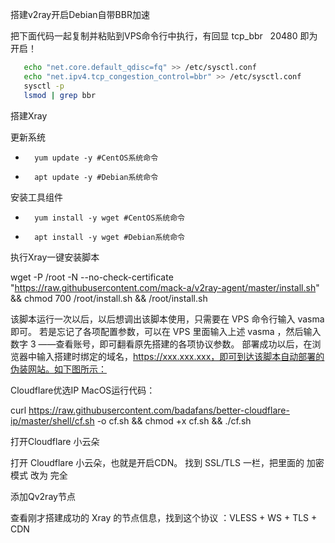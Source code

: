 搭建v2ray开启Debian自带BBR加速

把下面代码一起复制并粘贴到VPS命令行中执行，有回显  tcp_bbr   20480  即为开启！
```bash
   echo "net.core.default_qdisc=fq" >> /etc/sysctl.conf
   echo "net.ipv4.tcp_congestion_control=bbr" >> /etc/sysctl.conf
   sysctl -p
   lsmod | grep bbr
   ```

搭建Xray

更新系统

* 		yum update -y #CentOS系统命令
* 		apt update -y #Debian系统命令

安装工具组件

* 		yum install -y wget #CentOS系统命令
* 		apt install -y wget #Debian系统命令

执行Xray一键安装脚本

wget -P /root -N --no-check-certificate "https://raw.githubusercontent.com/mack-a/v2ray-agent/master/install.sh" && chmod 700 /root/install.sh && /root/install.sh

该脚本运行一次以后，以后想调出该脚本使用，只需要在 VPS 命令行输入 vasma 即可。
若是忘记了各项配置参数，可以在 VPS 里面输入上述 vasma ，然后输入数字 3 ——查看账号，即可翻看原先搭建的各项协议参数。
部署成功以后，在浏览器中输入搭建时绑定的域名，https://xxx.xxx.xxx，即可到达该脚本自动部署的伪装网站。如下图所示：

Cloudflare优选IP MacOS运行代码：

curl https://raw.githubusercontent.com/badafans/better-cloudflare-ip/master/shell/cf.sh -o cf.sh && chmod +x cf.sh && ./cf.sh

打开Cloudflare 小云朵

打开 Cloudflare 小云朵，也就是开启CDN。
找到 SSL/TLS 一栏，把里面的 加密模式 改为 完全

添加Qv2ray节点

查看刚才搭建成功的 Xray 的节点信息，找到这个协议 ：VLESS + WS + TLS + CDN     
